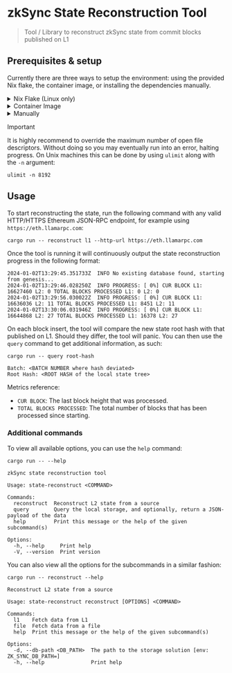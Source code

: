 # zkSync State Reconstruction Tool
> Tool / Library to reconstruct zkSync state from commit blocks published on L1

## Prerequisites & setup
Currently there are three ways to setup the environment: using the provided Nix flake, the container image, or installing the dependencies manually.

<details>
  <summary>Nix Flake (Linux only)</summary>
  To use the supplied Nix development environment you need to have Nix installed, This can be done by following the official instructions <a href="https://nixos.org/download.html">here</a>.   <br><br>

  Once Nix is installed, the development environment can be activated via the following command:

  ```nix
  nix develop --experimental-features 'nix-command flakes'
  ```

  If you instead want to permanently enable the experimental flakes feature, you can do so by following the instructions detailed <a href="https://nixos.wiki/wiki/Flakes">here</a>. The environment can then be activated via:

  ```nix
  nix develop
  ```

</details>

<details>
  <summary>Container Image</summary>
  To build the container image, use:
  <br><br>

  ```fish
  podman build -t state-reconstruction:latest .
  ```

  And, to run it with `podman`, please use:

  ```fish
  podman run -it state-reconstruction:latest
  ```
</details>

<details>
  <summary>Manually</summary>
  This tool is written in nightly Rust; you can install Rust by following the official instructions <a href="https://www.rust-lang.org/learn/get-started">here</a>, and then running the following command to switch to the nightly toolchain:
  <br><br>

  ```fish
  rustup toolchain install nightly
  ```

  You also need to have `protobuf`, version `3.20` or above, installed and accessible via `PATH`. Use your preferred package manager to do this. For example, using brew:

  ```fish
  brew install protobuf
  ```
</details>

> [!IMPORTANT]
> It is highly recommend to override the maximum number of open file descriptors. Without doing so you may eventually run into an error, halting progress. On Unix machines this can be done by using `ulimit` along with the `-n` argument:
> ```fish
> ulimit -n 8192
> ```

## Usage
To start reconstructing the state, run the following command with any valid HTTP/HTTPS Ethereum JSON-RPC endpoint, for example using `https://eth.llamarpc.com`:

```fish
cargo run -- reconstruct l1 --http-url https://eth.llamarpc.com
```

Once the tool is running it will continuously output the state reconstruction progress in the following format:

```fish
2024-01-02T13:29:45.351733Z  INFO No existing database found, starting from genesis...
2024-01-02T13:29:46.028250Z  INFO PROGRESS: [ 0%] CUR BLOCK L1: 16627460 L2: 0 TOTAL BLOCKS PROCESSED L1: 0 L2: 0
2024-01-02T13:29:56.030022Z  INFO PROGRESS: [ 0%] CUR BLOCK L1: 16636036 L2: 11 TOTAL BLOCKS PROCESSED L1: 8451 L2: 11
2024-01-02T13:30:06.031946Z  INFO PROGRESS: [ 0%] CUR BLOCK L1: 16644868 L2: 27 TOTAL BLOCKS PROCESSED L1: 16378 L2: 27
```

On each block insert, the tool will compare the new state root hash with that published on L1. Should they differ, the tool will panic. You can then use the `query` command to get additional information, as such:
```fish
cargo run -- query root-hash

Batch: <BATCH NUMBER where hash deviated>
Root Hash: <ROOT HASH of the local state tree>
```

Metrics reference:

- `CUR BLOCK`: The last block height that was processed.
- `TOTAL BLOCKS PROCESSED`: The total number of blocks that has been processed since starting.

### Additional commands

To view all available options, you can use the `help` command:

```fish
cargo run -- --help

zkSync state reconstruction tool

Usage: state-reconstruct <COMMAND>

Commands:
  reconstruct  Reconstruct L2 state from a source
  query        Query the local storage, and optionally, return a JSON-payload of the data
  help         Print this message or the help of the given subcommand(s)

Options:
  -h, --help     Print help
  -V, --version  Print version
```

You can also view all the options for the subcommands in a similar fashion:

```fish
cargo run -- reconstruct --help

Reconstruct L2 state from a source

Usage: state-reconstruct reconstruct [OPTIONS] <COMMAND>

Commands:
  l1    Fetch data from L1
  file  Fetch data from a file
  help  Print this message or the help of the given subcommand(s)

Options:
  -d, --db-path <DB_PATH>  The path to the storage solution [env: ZK_SYNC_DB_PATH=]
  -h, --help               Print help
```
